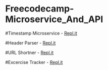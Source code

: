 # Freecodecamp-Microservice_And_API

#Timestamp Microservice - [Repl.it](https://Timestamp-Microservice.jaspreetsingh32.repl.co)

#Header Parser - [Repl.it](https://Header-Parser.jaspreetsingh32.repl.co)

#URL Shortner - [Repl.it](https://build-a-URL-shortener.jaspreetsingh32.repl.co)

#Excercise Tracker - [Repl.it](https://build-a-URL-shortener.jaspreetsingh32.repl.co)
